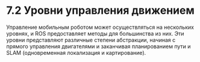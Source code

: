 # 7.2 Уровни управления движением

Управление мобильным роботом может осуществляться на нескольких уровнях, и ROS предоставляет методы для большинства из них. Эти уровни представляют различные степени абстракции, начиная с прямого управления двигателями и заканчивая планированием пути и SLAM \(одновременная локализация и картирование\).

